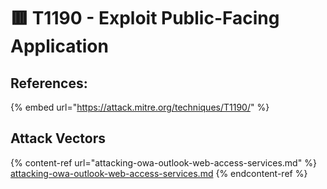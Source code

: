 # 🟥 T1190 - Exploit Public-Facing Application

## References:

{% embed url="https://attack.mitre.org/techniques/T1190/" %}

## Attack Vectors

{% content-ref url="attacking-owa-outlook-web-access-services.md" %}
[attacking-owa-outlook-web-access-services.md](attacking-owa-outlook-web-access-services.md)
{% endcontent-ref %}

